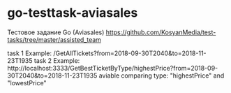 # go-testtask-aviasales
Тестовое задание Go (Aviasales)
https://github.com/KosyanMedia/test-tasks/tree/master/assisted_team

task 1 
Example: /GetAllTickets?from=2018-09-30T2040&to=2018-11-23T1935
task 2
Example: http://localhost:3333/GetBestTicketByType/highestPrice?from=2018-09-30T2040&to=2018-11-23T1935
aviable comparing type: "highestPrice" and "lowestPrice"